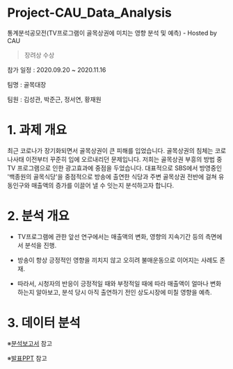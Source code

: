 # Project-CAU_Data_Analysis
통계분석공모전(TV프로그램이 골목상권에 미치는 영향 분석 및 예측) - Hosted by CAU

> 장려상 수상

참가 일정 : 2020.09.20 ~ 2020.11.16

팀명 : 골목대장

팀원 : 김성관, 박준근, 정서연, 황재원


# 1. 과제 개요

최근 코로나가 장기화되면서 골목상권이 큰 피해를 입었습니다. 골목상권의 침체는 코로나사태 이전부터 꾸준히 입에 오르내리던 문제입니다. 저희는 골목상권 부흥의 방법 중 TV 프로그램으로 인한 광고효과에 중점을 두었습니다. 대표적으로 SBS에서 방영중인 '백종원의 골목식당'을 중점적으로 방송에 출연한 식당과 주변 골목상권 전반에 걸쳐 유동인구와 매출액의 증가를 이끌어 낼 수 잇는지 분석하고자 합니다.


# 2. 분석 개요

 - TV프로그램에 관한 앞선 연구에서는 매출액의 변화, 영향의 지속기간 등의 측면에서 분석을 진행.

 - 방송이 항상 긍정적인 영향을 끼치지 않고 오히려 불매운동으로 이어지는 사례도 존재.

 - 따라서, 시청자의 반응이 긍정적일 때와 부정적일 때에 따라 매출액이 얼마나 변화하는지 알아보고, 분석 당시 아직 출연하기 전인 상도시장에 미칠 영향을 예측.



# 3. 데이터 분석

※[분석보고서](https://github.com/SeongGwan-a/Project-CAU_Data_Analysis/main/골목식당팀_분석보고서.pdf) 참고

※[발표PPT](https://github.com/SeongGwan-a/Project-CAU_Data_Analysis/blob/main/골목식당팀_ppt.pdf) 참고
